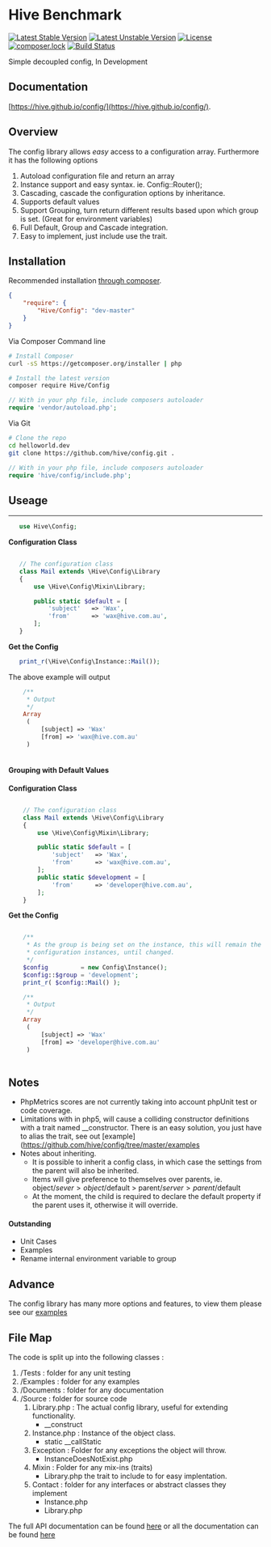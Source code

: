 # Hive Benchmark
[![Latest Stable Version](https://poser.pugx.org/hive/config/v/stable?format=flat-square)](https://packagist.org/packages/hive/config)
[![Latest Unstable Version](https://poser.pugx.org/hive/config/v/unstable?format=flat-square)](https://packagist.org/packages/hive/config)
[![License](https://poser.pugx.org/hive/config/license?format=flat-square)](https://packagist.org/packages/hive/config)
[![composer.lock](https://poser.pugx.org/hive/config/composerlock?format=flat-square)](https://packagist.org/packages/hive/config)
[![Build Status](https://img.shields.io/travis/hive/config/master.svg?style=flat-square)](https://travis-ci.org/hive/config)


Simple decoupled config, In Development


## Documentation

[https://hive.github.io/config/](https://hive.github.io/config/).

## Overview 

The config library allows _easy_ access to a configuration array. Furthermore it has the following options
1. Autoload configuration file and return an array
2. Instance support and easy syntax. ie. Config::Router();
3. Cascading, cascade the configuration options by inheritance.
4. Supports default values
5. Support Grouping, turn return different results based upon which group is set. (Great for environment variables)
6. Full Default, Group and Cascade integration.
7. Easy to implement, just include use the trait.

## Installation

Recommended installation [through composer](http://getcomposer.org).

```JSON
{
    "require": {
        "Hive/Config": "dev-master"
    }
}
```

Via Composer Command line

```bash
# Install Composer
curl -sS https://getcomposer.org/installer | php

# Install the latest version
composer require Hive/Config

```

```php
// With in your php file, include composers autoloader
require 'vendor/autoload.php';
```

Via Git

```bash
# Clone the repo
cd helloworld.dev
git clone https://github.com/hive/config.git . 
```

```php
// With in your php file, include composers autoloader
require 'hive/config/include.php';
```


## Useage
-------
 ```php
    use Hive\Config;
 ```
 
 
 **Configuration Class**
 ```php
 
    // The configuration class
    class Mail extends \Hive\Config\Library
    {
        use \Hive\Config\Mixin\Library;

        public static $default = [
            'subject'   => 'Wax',
            'from'      => 'wax@hive.com.au',
        ];
    }
 
 ```
 
**Get the Config**
 
 ```php    
    print_r(\Hive\Config\Instance::Mail());
```

The above example will output 

```php    
    /**
     * Output
     */
    Array
     (
         [subject] => 'Wax'
         [from] => 'wax@hive.com.au'
     )
        
 ```
#### Grouping with Default Values
   
   
**Configuration Class**

```php

    // The configuration class
    class Mail extends \Hive\Config\Library
    {
        use \Hive\Config\Mixin\Library;

        public static $default = [
            'subject'   => 'Wax',
            'from'      => 'wax@hive.com.au',
        ];
        public static $development = [
            'from'      => 'developer@hive.com.au',
        ];
    }

```


**Get the Config**

```php

    /**
     * As the group is being set on the instance, this will remain the 'group' for all
     * configuration instances, until changed.
     */
    $config         = new Config\Instance();
    $config::$group = 'development';
    print_r( $config::Mail() );

```

```php    
    /**
     * Output
     */
    Array
     (
         [subject] => 'Wax'
         [from] => 'developer@hive.com.au'
     )
        
 ```

## Notes

 * PhpMetrics scores are not currently taking into account phpUnit test or code coverage.  
 * Limitations with in php5, will cause a colliding constructor definitions with a trait named __constructor. There is an easy solution, you just have to alias the trait, see out [example](https://github.com/hive/config/tree/master/examples
 * Notes about inheriting.
    * It is possible to inherit a config class, in which case the settings from the parent will also be inherited.
    * Items will give preference to themselves over parents, ie. object/$sever > object/$default > parent/$server > parent/$default
    * At the moment, the child is required to declare the default property if the parent uses it, otherwise it will override.
    
#### Outstanding

  * Unit Cases
  * Examples
  * Rename internal environment variable to group    
 
## Advance 

The config library has many more options and features, to view them please see our [examples](https://github.com/hive/config/tree/master/examples)

## File Map

The code is split up into the following classes : 


1. /Tests : folder for any unit testing
2. /Examples : folder for any examples
3. /Documents : folder for any documentation  
4. /Source : folder for source code
    1. Library.php : The actual config library, useful for extending functionality.
        *  __construct
    2. Instance.php : Instance of the object class.
        * static __callStatic
    3. Exception : Folder for any exceptions the object will throw.
        * InstanceDoesNotExist.php
    4. Mixin : Folder for any mix-ins (traits)
        * Library.php the trait to include to for easy implentation.
    5. Contact : folder for any interfaces or abstract classes they implement
        * Instance.php
        * Library.php
        
The full API documentation can be found [here](https://hive.github.io/config/html/phpdox/index.xhtml) or all the documentation can be found [here](https://hive.github.io/config/)